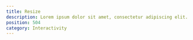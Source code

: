 ```yaml
---
title: Resize
description: Lorem ipsum dolor sit amet, consectetur adipiscing elit.
position: 504
category: Interactivity
---
```

